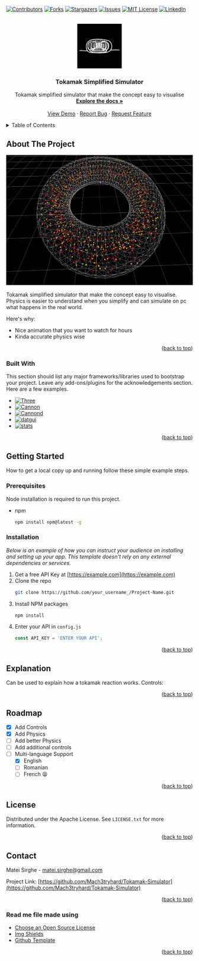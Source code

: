 <!-- Improved compatibility of back to top link: See: https://github.com/othneildrew/Best-README-Template/pull/73 -->
<a name="readme-top"></a>

<!-- PROJECT SHIELDS -->
<!--
*** I'm using markdown "reference style" links for readability.
*** Reference links are enclosed in brackets [ ] instead of parentheses ( ).
*** See the bottom of this document for the declaration of the reference variables
*** for contributors-url, forks-url, etc. This is an optional, concise syntax you may use.
*** https://www.markdownguide.org/basic-syntax/#reference-style-links
-->
[![Contributors][contributors-shield]][contributors-url]
[![Forks][forks-shield]][forks-url]
[![Stargazers][stars-shield]][stars-url]
[![Issues][issues-shield]][issues-url]
[![MIT License][license-shield]][license-url] 
[![LinkedIn][linkedin-shield]][linkedin-url]



<!-- PROJECT LOGO -->
<br />
<div align="center">
  <a href="https://github.com/othneildrew/Best-README-Template">
    <img src="images/logo.png" alt="Logo" width="120" height="120">
  </a>

  <h3 align="center">Tokamak Simplified Simulator</h3>

  <p align="center">
    Tokamak simplified simulator that make the concept easy to visualise
    <br />
    <a href="https://github.com/Mach3tryhard/Tokamak-Simulator"><strong>Explore the docs »</strong></a>
    <br />
    <br />
    <a href="ramami.go.ro/tokamak">View Demo</a>
    ·
    <a href="mailto: matei.sirghe@gmail.com">Report Bug</a>
    ·
    <a href="mailto: matei.sirghe@gmail.com">Request Feature</a>
  </p>
</div>



<!-- TABLE OF CONTENTS -->
<details>
  <summary>Table of Contents</summary>
  <ol>
    <li>
      <a href="#about-the-project">About The Project</a>
      <ul>
        <li><a href="#built-with">Built With</a></li>
      </ul>
    </li>
    <li>
      <a href="#getting-started">Getting Started</a>
      <ul>
        <li><a href="#prerequisites">Prerequisites</a></li>
        <li><a href="#installation">Installation</a></li>
      </ul>
    </li>
    <li><a href="#usage">Usage</a></li>
    <li><a href="#roadmap">Roadmap</a></li>
    <li><a href="#contributing">Contributing</a></li>
    <li><a href="#license">License</a></li>
    <li><a href="#contact">Contact</a></li>
    <li><a href="#acknowledgments">Acknowledgments</a></li>
  </ol>
</details>



<!-- ABOUT THE PROJECT -->
## About The Project

<img src="images/Screenshot.png" width="700" height="350">

Tokamak simplified simulator that make the concept easy to visualise. Physics is easier to understand when you simplify and can simulate on pc what happens in the real world.

Here's why:
* Nice animation that you want to watch for hours
* Kinda accurate physics wise

<p align="right">(<a href="#readme-top">back to top</a>)</p>



### Built With

This section should list any major frameworks/libraries used to bootstrap your project. Leave any add-ons/plugins for the acknowledgements section. Here are a few examples.

* [![Three][Three.js]][Three-url]
* [![Cannon][Cannon.js]][Cannon-url]
* [![Cannond][Cannond.js]][Cannond-url]
* [![datgui][datgui.io]][datgui-url]
* [![stats][stats.dev]][stats-url]

<p align="right">(<a href="#readme-top">back to top</a>)</p>



<!-- GETTING STARTED -->
## Getting Started

How to get a local copy up and running follow these simple example steps.

### Prerequisites

Node installation is required to run this project.
* npm
  ```sh
  npm install npm@latest -g
  ```

### Installation

_Below is an example of how you can instruct your audience on installing and setting up your app. This template doesn't rely on any external dependencies or services._

1. Get a free API Key at [https://example.com](https://example.com)
2. Clone the repo
   ```sh
   git clone https://github.com/your_username_/Project-Name.git
   ```
3. Install NPM packages
   ```sh
   npm install
   ```
4. Enter your API in `config.js`
   ```js
   const API_KEY = 'ENTER YOUR API';
   ```

<p align="right">(<a href="#readme-top">back to top</a>)</p>



<!-- USAGE EXAMPLES -->
## Explanation

Can be used to explain how a tokamak reaction works.
Controls:

<p align="right">(<a href="#readme-top">back to top</a>)</p>



<!-- ROADMAP -->
## Roadmap

- [x] Add Controls
- [x] Add Physics
- [ ] Add better Physics
- [ ] Add additional controls
- [ ] Multi-language Support
    - [x] English
    - [ ] Romanian
    - [ ] French 😫

<p align="right">(<a href="#readme-top">back to top</a>)</p>

<!-- LICENSE -->
## License

Distributed under the Apache License. See `LICENSE.txt` for more information.

<p align="right">(<a href="#readme-top">back to top</a>)</p>



<!-- CONTACT -->
## Contact

Matei Sirghe - matei.sirghe@gmail.com

Project Link: [https://github.com/Mach3tryhard/Tokamak-Simulator](https://github.com/Mach3tryhard/Tokamak-Simulator)

<p align="right">(<a href="#readme-top">back to top</a>)</p>



<!-- ACKNOWLEDGMENTS -->
### Read me file made using
* [Choose an Open Source License](https://choosealicense.com)
* [Img Shields](https://shields.io)
* [Github Template](https://github.com/othneildrew/Best-README-Template)

<p align="right">(<a href="#readme-top">back to top</a>)</p>



<!-- MARKDOWN LINKS & IMAGES -->
<!-- https://www.markdownguide.org/basic-syntax/#reference-style-links -->
[contributors-shield]: https://img.shields.io/github/contributors/othneildrew/Best-README-Template.svg?style=for-the-badge
[contributors-url]: https://github.com/Mach3tryhard/Tokamak-Simulator/graphs/contributors
[forks-shield]: https://img.shields.io/github/forks/othneildrew/Best-README-Template.svg?style=for-the-badge
[forks-url]: https://github.com/Mach3tryhard/Tokamak-Simulator/network/members
[stars-shield]: https://img.shields.io/github/stars/othneildrew/Best-README-Template.svg?style=for-the-badge
[stars-url]: https://github.com/Mach3tryhard/Tokamak-Simulator/stargazers
[issues-shield]: https://img.shields.io/github/issues/othneildrew/Best-README-Template.svg?style=for-the-badge
[issues-url]: https://github.com/Mach3tryhard/Tokamak-Simulator/issues
[license-shield]: https://img.shields.io/github/license/othneildrew/Best-README-Template.svg?style=for-the-badge
[license-url]: https://github.com/Mach3tryhard/Tokamak-Simulator/LICENSE.txt
[linkedin-shield]: https://img.shields.io/badge/-LinkedIn-black.svg?style=for-the-badge&logo=linkedin&colorB=555
[linkedin-url]: https://linkedin.com/in/othneildrew
[product-screenshot]: images/screenshot.png
[Three.js]: https://img.shields.io/badge/Three.js-20232A?style=for-the-badge&logo=threedotjs
[Three-url]: https://threejs.org/
[Cannon.js]: https://img.shields.io/badge/Cannon-es%3F000000?logo=c&logoColor=000000
[Cannon-url]: https://pmndrs.github.io/cannon-es/
[Cannond.js]: https://img.shields.io/badge/Cannonesdebugger-000000?logo=c&logoColor=000000&color=ffffff
[Cannond-url]: https://pmndrs.github.io/cannon-es/
[datgui.io]: https://img.shields.io/badge/Dat.gui-123123?logoColor=000000&color=123412
[datgui-url]: https://angular.io/
[stats.dev]: https://img.shields.io/badge/Stats-123123?logoColor=000000&color=f21f4f
[stats-url]: https://www.npmjs.com/package/stats-js
